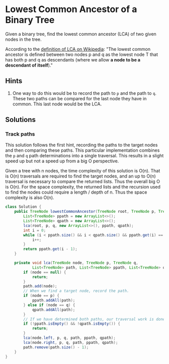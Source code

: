 # Lowest Common Ancestor of a Binary Tree

Given a binary tree, find the lowest common ancestor (LCA) of two given nodes in
the tree.

According to the
[definition of LCA on Wikipedia](https://en.wikipedia.org/wiki/Lowest_common_ancestor):
"The lowest common ancestor is defined between two nodes p and q as the lowest
node T that has both p and q as descendants (where we allow **a node to be a
descendant of itself**)."

## Hints

1. One way to do this would be to record the path to `p` and the path to `q`. These
   two paths can be compared for the last node they have in common. This last node
   would be the LCA.

## Solutions

### Track paths

This solution follows the first hint, recording the paths to the target nodes
and then comparing these paths. This particular implementation combines the
`p` and `q` path determinations into a single traversal. This results in a
slight speed up but not a speed up from a big O perspective.

Given a tree with n nodes, the time complexity of this solution is O(n). That
is O(n) traversals are required to find the target nodes, and an up to O(n)
traversal is necessary to compare the returned lists. Thus the overall big O
is O(n). For the space complexity, the returned lists and the recursion used
to find the nodes could require a length / depth of n. Thus the space
complexity is also O(n).

```java
class Solution {
    public TreeNode lowestCommonAncestor(TreeNode root, TreeNode p, TreeNode q) {
        List<TreeNode> ppath = new ArrayList<>();
        List<TreeNode> qpath = new ArrayList<>();
        lca(root, p, q, new ArrayList<>(), ppath, qpath);
        int i = 0;
        while (i < ppath.size() && i < qpath.size() && ppath.get(i) == qpath.get(i)) {
            i++;
        }
        return ppath.get(i - 1);
    }

    private void lca(TreeNode node, TreeNode p, TreeNode q,
            List<TreeNode> path, List<TreeNode> ppath, List<TreeNode> qpath) {
        if (node == null) {
            return;
        }
        path.add(node);
        // When we find a target node, record the path.
        if (node == p) {
            ppath.addAll(path);
        } else if (node == q) {
            qpath.addAll(path);
        }
        // If we have determined both paths, our traversal work is done.
        if (!ppath.isEmpty() && !qpath.isEmpty()) {
            return;
        }
        lca(node.left, p, q, path, ppath, qpath);
        lca(node.right, p, q, path, ppath, qpath);
        path.remove(path.size() - 1);
    }
}
```
